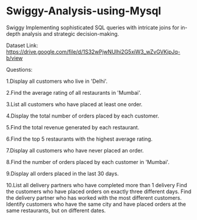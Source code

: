 # Swiggy-Analysis-using-Mysql

Swiggy
Implementing sophisticated SQL queries with intricate joins for in-depth analysis and strategic decision-making.

Dataset Link: https://drive.google.com/file/d/1S32wPjwNUlhi2G5xiW3_wZvGVKipJq-b/view

Questions:

1.Display all customers who live in 'Delhi'.

2.Find the average rating of all restaurants in 'Mumbai'.

3.List all customers who have placed at least one order.

4.Display the total number of orders placed by each customer.

5.Find the total revenue generated by each restaurant.

6.Find the top 5 restaurants with the highest average rating.

7.Display all customers who have never placed an order.

8.Find the number of orders placed by each customer in 'Mumbai'.

9.Display all orders placed in the last 30 days.

10.List all delivery partners who have completed more than 1 delivery
Find the customers who have placed orders on exactly three different days.
Find the delivery partner who has worked with the most different customers.
Identify customers who have the same city and have placed orders at the same restaurants, but on different dates.
